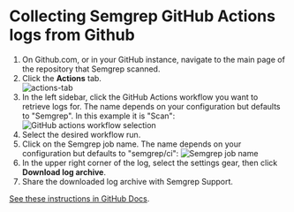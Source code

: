 # Collecting Semgrep GitHub Actions logs from Github

1. On Github.com, or in your GitHub instance, navigate to the main page of the repository that Semgrep scanned.
2. Click the **Actions** tab.      
    ![actions-tab](https://docs.github.com/assets/cb-45938/images/help/repository/actions-tab.png)  
3. In the left sidebar, click the GitHub Actions workflow you want to retrieve logs for. The name depends on your configuration but defaults to "Semgrep". In this example it is "Scan":
    ![GitHub actions workflow selection](/img/kb/semgrep-gha-workflow.png)
4. Select the desired workflow run.
5. Click on the Semgrep job name. The name depends on your configuration but defaults to "semgrep/ci":
    ![Semgrep job name](/img/kb/semgrep-gha-jobname.png)
6. In the upper right corner of the log, select the settings gear, then click **Download log archive**.
7. Share the downloaded log archive with Semgrep Support.

[See these instructions in GitHub Docs](https://docs.github.com/en/actions/monitoring-and-troubleshooting-workflows/using-workflow-run-logs#downloading-logs).


